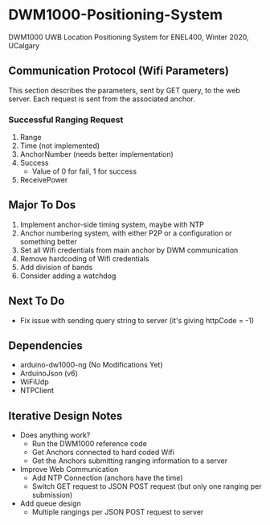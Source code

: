 # DWM1000-Positioning-System
DWM1000 UWB Location Positioning System for ENEL400, Winter 2020, UCalgary

## Communication Protocol (Wifi Parameters)
This section describes the parameters, sent by GET query, to the web server. Each request is sent from the associated anchor.


### Successful Ranging Request
1. Range
2. Time (not implemented)
3. AnchorNumber (needs better implementation)
4. Success
	* Value of 0 for fail, 1 for success
5. ReceivePower

## Major To Dos
1. Implement anchor-side timing system, maybe with NTP
2. Anchor numbering system, with either P2P or a configuration or something better
3. Set all Wifi credentials from main anchor by DWM communication
4. Remove hardcoding of Wifi credentials
5. Add division of bands
6. Consider adding a watchdog

## Next To Do
* Fix issue with sending query string to server (it's giving httpCode = -1)

## Dependencies
* arduino-dw1000-ng (No Modifications Yet)
* ArduinoJson (v6)
* WiFiUdp
* NTPClient

## Iterative Design Notes
* Does anything work?
	* Run the DWM1000 reference code
	* Get Anchors connected to hard coded Wifi
	* Get the Anchors submitting ranging information to a server
* Improve Web Communication
	* Add NTP Connection (anchors have the time)
	* Switch GET request to JSON POST request (but only one ranging per submission)
* Add queue design
	* Multiple rangings per JSON POST request to server